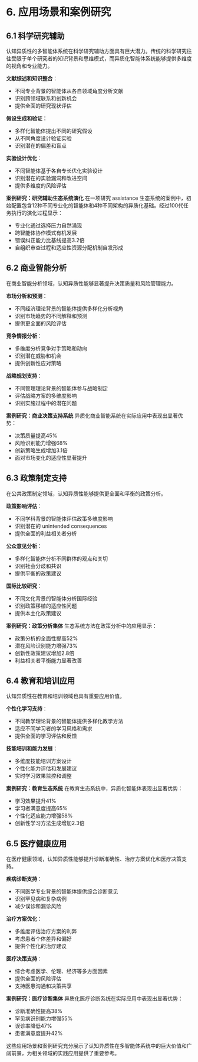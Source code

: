 # 6. 应用场景和案例研究

## 6.1 科学研究辅助

认知异质性的多智能体系统在科学研究辅助方面具有巨大潜力。传统的科学研究往往受限于单个研究者的知识背景和思维模式，而异质化智能体系统能够提供多维度的视角和专业能力。

**文献综述和知识整合**：
- 不同专业背景的智能体从各自领域角度分析文献
- 识别跨领域联系和创新机会
- 提供全面的研究现状评估

**假设生成和验证**：
- 多样化智能体提出不同的研究假设
- 从不同角度设计验证实验
- 识别潜在的偏差和盲点

**实验设计优化**：
- 不同智能体基于各自专长优化实验设计
- 识别潜在的实验漏洞和改进空间
- 提供多维度的风险评估

**案例研究：研究辅助生态系统演化**
在一项研究 assistance 生态系统的案例中，初始配置包含12种不同专业化的智能体和4种不同架构的异质化基础。经过100代任务执行的演化过程显示：
- 专业化通过选择压力自然涌现
- 跨智能体协作模式有机发展
- 错误纠正能力比基线提高3.2倍
- 自组织审查过程和适应性资源分配机制自发形成

## 6.2 商业智能分析

在商业智能分析领域，认知异质性能够显著提升决策质量和风险管理能力。

**市场分析和预测**：
- 不同经济理论背景的智能体提供多样化分析视角
- 识别市场趋势的不同解释和预测
- 提供更全面的风险评估

**竞争情报分析**：
- 多维度分析竞争对手策略和动向
- 识别潜在威胁和机会
- 提供创新性应对策略

**战略规划支持**：
- 不同管理理论背景的智能体参与战略制定
- 评估战略方案的多维度影响
- 识别实施过程中的潜在问题

**案例研究：商业决策支持系统**
异质化商业智能系统在实际应用中表现出显著优势：
- 决策质量提高45%
- 风险识别能力增强68%
- 创新策略生成增加3.1倍
- 面对市场变化的适应性显著提升

## 6.3 政策制定支持

在公共政策制定领域，认知异质性能够提供更全面和平衡的政策分析。

**政策影响评估**：
- 不同学科背景的智能体评估政策多维度影响
- 识别潜在的 unintended consequences
- 提供全面的利益相关者分析

**公众意见分析**：
- 多样化智能体分析不同群体的观点和关切
- 识别社会分歧和共识
- 提供平衡的政策建议

**国际比较研究**：
- 不同文化背景的智能体分析国际经验
- 识别政策移植的适应性问题
- 提供本土化政策建议

**案例研究：政策分析集体**
生态系统方法在政策分析中的应用显示：
- 政策分析的全面性提高52%
- 潜在风险识别能力增强73%
- 创新性政策建议增加2.8倍
- 利益相关者平衡能力显著改善

## 6.4 教育和培训应用

认知异质性在教育和培训领域也具有重要应用价值。

**个性化学习支持**：
- 不同教学理论背景的智能体提供多样化教学方法
- 适应不同学习者的学习风格和需求
- 提供全面的学习评估和反馈

**技能培训和能力发展**：
- 多维度技能培训方案设计
- 个性化能力评估和发展建议
- 实时学习效果监控和调整

**案例研究：教育生态系统**
在教育生态系统中，异质化智能体表现出显著优势：
- 学习效果提升41%
- 学习者满意度提高65%
- 个性化适应能力增强58%
- 创新性学习方法生成增加2.3倍

## 6.5 医疗健康应用

在医疗健康领域，认知异质性能够提升诊断准确性、治疗方案优化和医疗决策支持。

**疾病诊断支持**：
- 不同医学专业背景的智能体提供综合诊断意见
- 识别罕见病和复杂病例
- 减少误诊和漏诊风险

**治疗方案优化**：
- 多维度评估治疗方案的利弊
- 考虑患者个体差异和偏好
- 提供个性化的治疗建议

**医疗决策支持**：
- 综合考虑医学、伦理、经济等多方面因素
- 提供全面的风险评估
- 支持医患沟通和决策共享

**案例研究：医疗诊断集体**
异质化医疗诊断系统在实际应用中表现出显著优势：
- 诊断准确性提高38%
- 罕见病识别能力增强55%
- 误诊率降低47%
- 患者满意度提升42%

这些应用场景和案例研究充分展示了认知异质性在多智能体系统中的巨大价值和广阔前景，为相关领域的实践应用提供了重要参考。